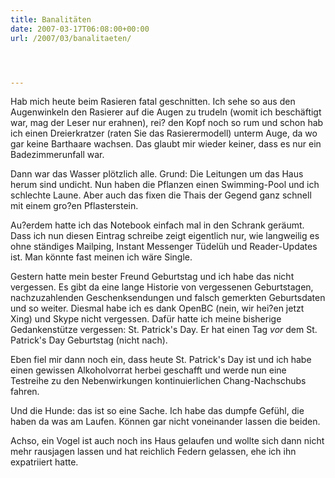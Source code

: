 ```yaml
---
title: Banalitäten
date: 2007-03-17T06:08:00+00:00
url: /2007/03/banalitaeten/




---
```

Hab mich heute beim Rasieren fatal geschnitten. Ich sehe so aus den Augenwinkeln den Rasierer auf die Augen zu trudeln (womit ich beschäftigt war, mag der Leser nur erahnen), rei? den Kopf noch so rum und schon hab ich einen Dreierkratzer (raten Sie das Rasierermodell) unterm Auge, da wo gar keine Barthaare wachsen. Das glaubt mir wieder keiner, dass es nur ein Badezimmerunfall war.

Dann war das Wasser plötzlich alle. Grund: Die Leitungen um das Haus herum sind undicht. Nun haben die Pflanzen einen Swimming-Pool und ich schlechte Laune. Aber auch das fixen die Thais der Gegend ganz schnell mit einem gro?en Pflasterstein.

Au?erdem hatte ich das Notebook einfach mal in den Schrank geräumt. Dass ich nun diesen Eintrag schreibe zeigt eigentlich nur, wie langweilig es ohne ständiges Mailping, Instant Messenger Tüdelüh und Reader-Updates ist. Man könnte fast meinen ich wäre Single.

Gestern hatte mein bester Freund Geburtstag und ich habe das nicht vergessen. Es gibt da eine lange Historie von vergessenen Geburtstagen, nachzuzahlenden Geschenksendungen und falsch gemerkten Geburtsdaten und so weiter. Diesmal habe ich es dank OpenBC (nein, wir hei?en jetzt Xing) und Skype nicht vergessen. Dafür hatte ich meine bisherige Gedankenstütze vergessen: St. Patrick's Day. Er hat einen Tag _vor_ dem St. Patrick's Day Geburtstag (nicht nach).

Eben fiel mir dann noch ein, dass heute St. Patrick's Day ist und ich habe einen gewissen Alkoholvorrat herbei geschafft und werde nun eine Testreihe zu den Nebenwirkungen kontinuierlichen Chang-Nachschubs fahren.

Und die Hunde: das ist so eine Sache. Ich habe das dumpfe Gefühl, die haben da was am Laufen. Können gar nicht voneinander lassen die beiden.

Achso, ein Vogel ist auch noch ins Haus gelaufen und wollte sich dann nicht mehr rausjagen lassen und hat reichlich Federn gelassen, ehe ich ihn expatriiert hatte.
